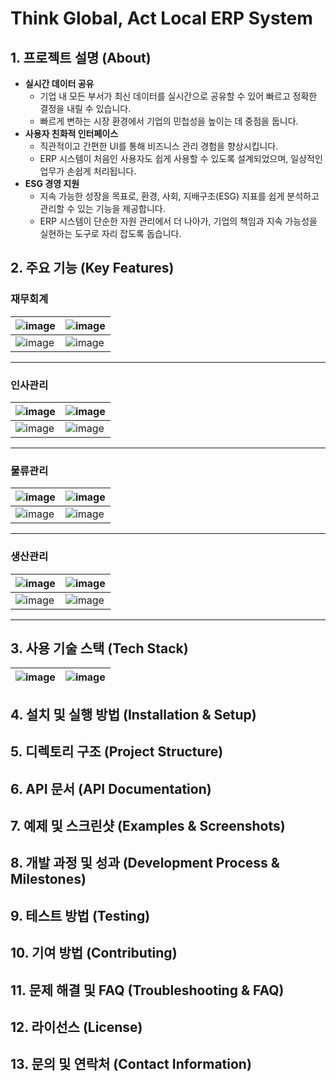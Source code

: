 # Think Global, Act Local ERP System

## 1. 프로젝트 설명 (About)
- **실시간 데이터 공유**
  - 기업 내 모든 부서가 최신 데이터를 실시간으로 공유할 수 있어 빠르고 정확한 결정을 내릴 수 있습니다.
  - 빠르게 변하는 시장 환경에서 기업의 민첩성을 높이는 데 중점을 둡니다.
- **사용자 친화적 인터페이스**
  - 직관적이고 간편한 UI를 통해 비즈니스 관리 경험을 향상시킵니다.
  - ERP 시스템이 처음인 사용자도 쉽게 사용할 수 있도록 설계되었으며, 일상적인 업무가 손쉽게 처리됩니다.
- **ESG 경영 지원**
  - 지속 가능한 성장을 목표로, 환경, 사회, 지배구조(ESG) 지표를 쉽게 분석하고 관리할 수 있는 기능을 제공합니다.
  - ERP 시스템이 단순한 자원 관리에서 더 나아가, 기업의 책임과 지속 가능성을 실현하는 도구로 자리 잡도록 돕습니다.

## 2. 주요 기능 (Key Features)

### 재무회계
![image](https://github.com/user-attachments/assets/3152fcd2-5be4-4187-99dc-94d747779346) | ![image](https://github.com/user-attachments/assets/b7b4d6ed-3107-404d-abbd-92469dd1b38f)
---|---|
![image](https://github.com/user-attachments/assets/075a77ac-074c-4e69-8e57-87041c34b07a) | ![image](https://github.com/user-attachments/assets/8d7e6f5c-a3b4-4218-bd96-1f147cc38841)

<hr/>

### 인사관리
![image](https://github.com/user-attachments/assets/5c8059a0-a023-44f2-b975-e739fb25eb6f) | ![image](https://github.com/user-attachments/assets/02e5bdc5-d2bc-4654-add5-6dcf2feb0a9d)
---|---|
![image](https://github.com/user-attachments/assets/5a750574-4f6e-4cd2-a550-613eb0cb3620) | ![image](https://github.com/user-attachments/assets/83ff6305-7fc5-4d0c-a87d-313b83c1c587)

<hr/>

### 물류관리
![image](https://github.com/user-attachments/assets/3f8fb2a1-13b6-46de-9040-23273829f16d) | ![image](https://github.com/user-attachments/assets/3503067b-52ce-4359-acf9-4f45e6cf61ec)
---|---|
![image](https://github.com/user-attachments/assets/a7330e97-ec00-4c8a-96aa-77a9ac7739a1) | ![image](https://github.com/user-attachments/assets/15fd485f-7135-4496-9217-8fbbe0ff4331)

<hr/>

### 생산관리
![image](https://github.com/user-attachments/assets/9d36af78-ddba-4e85-8367-18e34035e1ff) | ![image](https://github.com/user-attachments/assets/ff8e0f85-b436-4dd2-bc7a-6fdeeb6818f2)
---|---|
![image](https://github.com/user-attachments/assets/5a8a0de4-61de-4a9a-b786-cf6324bd4135) | ![image](https://github.com/user-attachments/assets/bde469f2-68f7-42cc-94ad-52e4a5912690)

<hr/>

## 3. 사용 기술 스택 (Tech Stack)
![image](https://github.com/user-attachments/assets/c54cdc7d-ad7c-4814-a08d-5173d7fe46c4) | ![image](https://github.com/user-attachments/assets/ba59e8bd-56d3-49b9-b405-d7f68d6c6cf7)
---|---|

## 4. 설치 및 실행 방법 (Installation & Setup)
## 5. 디렉토리 구조 (Project Structure)
## 6. API 문서 (API Documentation)
## 7. 예제 및 스크린샷 (Examples & Screenshots)
## 8. 개발 과정 및 성과 (Development Process & Milestones)
## 9. 테스트 방법 (Testing)
## 10. 기여 방법 (Contributing)
## 11. 문제 해결 및 FAQ (Troubleshooting & FAQ)
## 12. 라이선스 (License)
## 13. 문의 및 연락처 (Contact Information)

